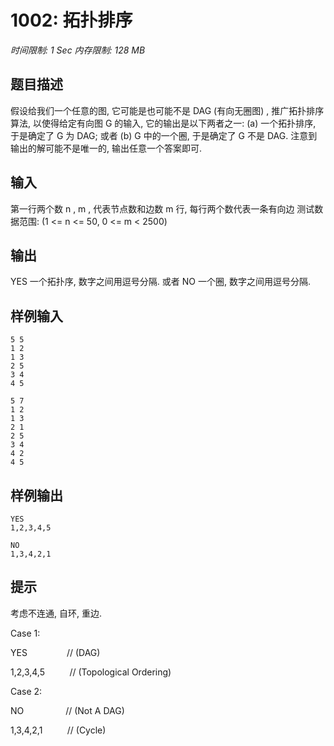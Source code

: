 # 1002: 拓扑排序

*时间限制: 1 Sec 内存限制: 128 MB*

## 题目描述

假设给我们一个任意的图, 它可能是也可能不是 DAG (有向无圈图) , 推广拓扑排序算法, 以使得给定有向图 G 的输入, 它的输出是以下两者之一:
(a) 一个拓扑排序, 于是确定了 G 为 DAG;
或者
(b) G 中的一个圈, 于是确定了 G 不是 DAG.
注意到输出的解可能不是唯一的, 输出任意一个答案即可.

## 输入

第一行两个数 n , m , 代表节点数和边数
m 行, 每行两个数代表一条有向边
测试数据范围: (1 <= n <= 50, 0 <= m < 2500)

## 输出

YES
一个拓扑序, 数字之间用逗号分隔.
或者
NO
一个圈, 数字之间用逗号分隔.

## 样例输入

```
5 5
1 2
1 3
2 5
3 4
4 5

```

```
5 7
1 2
1 3
2 1
2 5
3 4
4 2
4 5
```

## 样例输出

```
YES
1,2,3,4,5
```

```
NO
1,3,4,2,1
```

## 提示

考虑不连通, 自环, 重边.

Case 1:

YES                // (DAG)

1,2,3,4,5          // (Topological Ordering)

Case 2:

NO                 // (Not A DAG)

1,3,4,2,1          // (Cycle)